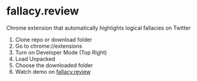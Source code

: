 # fallacy.review

Chrome extension that automatically highlights logical fallacies on Twitter

1. Clone repo or download folder
2. Go to chrome://extensions
3. Turn on Developer Mode (Top Right)
4. Load Unpacked
5. Choose the downloaded folder
6. Watch demo on [fallacy.review](https://fallacy.review)
